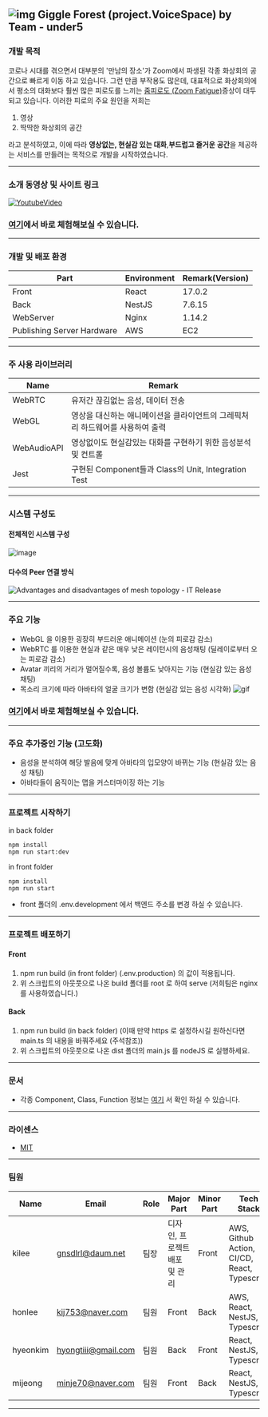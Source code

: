 ## ![img](https://user-images.githubusercontent.com/35288028/131969010-2f6197cc-2bd6-409e-b1f7-f23ccb77881a.png) Giggle Forest (project.VoiceSpace) by Team - under5

### 개발 목적

코로나 시대를 겪으면서 대부분의 '만남의 장소'가 Zoom에서 파생된 각종 화상회의 공간으로 빠르게 이동 하고 있습니다. 그런 만큼 부작용도 많은데, 대표적으로 화상회의에서 평소의 대화보다 훨씬 많은 피로도를 느끼는 [줌피로도 (Zoom Fatigue)](https://en.wikipedia.org/wiki/Zoom_fatigue)증상이 대두 되고 있습니다. 이러한 피로의 주요 원인을 저희는

1. 영상
2. 딱딱한 화상회의 공간

라고 분석하였고, 이에 따라 **영상없는, 현실감 있는 대화**,**부드럽고 즐거운 공간**을 제공하는 서비스를 만들려는 목적으로 개발을 시작하였습니다.

---

### 소개 동영상 및 사이트 링크

[![YoutubeVideo](https://img.youtube.com/vi/ZcalOaRKCv8/maxresdefault.jpg)](https://www.youtube.com/embed/ZcalOaRKCv8)

### [**여기**](https://giggleforest.com)에서 바로 체험해보실 수 있습니다.

---

### 개발 및 배포 환경

| Part                       | Environment | Remark(Version) |
| -------------------------- | ----------- | --------------- |
| Front                      | React       | 17.0.2          |
| Back                       | NestJS      | 7.6.15          |
| WebServer                  | Nginx       | 1.14.2          |
| Publishing Server Hardware | AWS         | EC2             |

---

### 주 사용 라이브러리

| Name        | Remark                                                                        |
| ----------- | ----------------------------------------------------------------------------- |
| WebRTC      | 유저간 끊김없는 음성, 데이터 전송                                             |
| WebGL       | 영상을 대신하는 애니메이션을 클라이언트의 그레픽처리 하드웨어를 사용하여 출력 |
| WebAudioAPI | 영상없이도 현실감있는 대화를 구현하기 위한 음성분석 및 컨트롤                 |
| Jest        | 구현된 Component들과 Class의 Unit, Integration Test                           |

---

### 시스템 구성도

#### 전체적인 시스템 구성

![image](https://user-images.githubusercontent.com/74593890/131950983-cf735bf4-3a74-4074-bf3d-1bf79e3fc6cd.png)

#### 다수의 Peer 연결 방식

![Advantages and disadvantages of mesh topology - IT Release](https://www.itrelease.com/wp-content/uploads/2021/06/Full-Mesh-Topology-1024x640.jpg)

---

### 주요 기능

- WebGL 을 이용한 굉장히 부드러운 애니메이션 (눈의 피로감 감소)
- WebRTC 를 이용한 현실과 같은 매우 낮은 레이턴시의 음성채팅 (딜레이로부터 오는 피로감 감소)
- Avatar 끼리의 거리가 멀어질수록, 음성 볼륨도 낮아지는 기능 (현실감 있는 음성 채팅)
- 목소리 크기에 따라 아바타의 얼굴 크기가 변함 (현실감 있는 음성 시각화)
  ![gif](https://user-images.githubusercontent.com/74593890/131952354-8176e60f-da09-4b66-9d6a-1356eb40a7d6.gif)

### [**여기**](https://giggleforest.com)에서 바로 체험해보실 수 있습니다.

---

### 주요 추가중인 기능 (고도화)

- 음성을 분석하여 해당 발음에 맞게 아바타의 입모양이 바뀌는 기능 (현실감 있는 음성 채팅)
- 아바타들이 움직이는 맵을 커스터마이징 하는 기능

---

### 프로젝트 시작하기

in back folder

```
npm install
npm run start:dev
```

in front folder

```
npm install
npm run start
```

- front 폴더의 .env.development 에서 백엔드 주소를 변경 하실 수 있습니다.

---

### 프로젝트 배포하기

#### Front

1. npm run build (in front folder) (.env.production) 의 값이 적용됩니다.
2. 위 스크립트의 아웃풋으로 나온 build 폴더를 root 로 하여 serve (저희팀은 nginx 를 사용하였습니다.)

#### Back

1. npm run build (in back folder) (이때 만약 https 로 설정하시길 원하신다면 main.ts 의 내용을 바꿔주세요 (주석참조))
2. 위 스크립트의 아웃풋으로 나온 dist 폴더의 main.js 를 nodeJS 로 실행하세요.

---

### 문서

- 각종 Component, Class, Function 정보는 [여기](https://voicespaceunder5.github.io/VoiceSpaceDocs) 서 확인 하실 수 있습니다.

---

### 라이센스

- [MIT](https://github.com/VoiceSpaceUnder5/VoiceSpace/blob/master/LICENSE)

---

### 팀원

| Name     | Email                                       | Role | Major Part                    | Minor Part | Tech Stack                                   |
| -------- | ------------------------------------------- | ---- | ----------------------------- | ---------- | -------------------------------------------- |
| kilee    | [gnsdlrl@daum.net](mailto:gnsdlrl@daum.net) | 팀장 | 디자인, 프로젝트 배포 및 관리 | Front      | AWS, Github Action, CI/CD, React, Typescript |
| honlee   | kij753@naver.com                            | 팀원 | Front                         | Back       | AWS, React, NestJS, Typescript               |
| hyeonkim | hyongtiii@gmail.com                         | 팀원 | Back                          | Front      | React, NestJS, Typescript                    |
| mijeong  | minje70@naver.com                           | 팀원 | Front                         | Back       | React, NestJS, Typescript                    |

---
